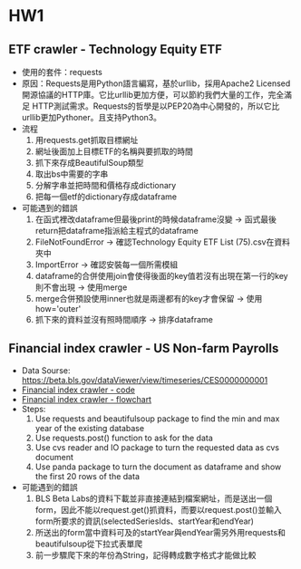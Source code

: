 # HW1

## ETF crawler - Technology Equity ETF
 * 使用的套件：requests
 * 原因：Requests是用Python語言編寫，基於urllib，採用Apache2 Licensed開源協議的HTTP庫。它比urllib更加方便，可以節約我們大量的工作，完全滿足      HTTP測試需求。Requests的哲學是以PEP20為中心開發的，所以它比urllib更加Pythoner。且支持Python3。
 * 流程
   1. 用requests.get抓取目標網址
   2. 網址後面加上目標ETF的名稱與要抓取的時間
   3. 抓下來存成BeautifulSoup類型
   4. 取出bs中需要的字串
   5. 分解字串並把時間和價格存成dictionary
   6. 把每一個etf的dictionary存成dataframe
 * 可能遇到的錯誤
   1. 在函式裡改dataframe但最後print的時候dataframe沒變 -> 函式最後return把dataframe指派給主程式的dataframe
   2. FileNotFoundError -> 確認Technology Equity ETF List (75).csv在資料夾中
   3. ImportError -> 確認安裝每一個所需模組
   4. dataframe的合併使用join會使得後面的key值若沒有出現在第一行的key則不會出現 -> 使用merge
   5. merge合併預設使用inner也就是兩邊都有的key才會保留 -> 使用how='outer'
   6. 抓下來的資料並沒有照時間順序 -> 排序dataframe
   
## Financial index crawler - US Non-farm Payrolls
 * Data Sourse: https://beta.bls.gov/dataViewer/view/timeseries/CES0000000001
 * [Financial index crawler - code](https://github.com/tzuhuailin/2019_Fintech_Text_Mining_and_Machine_Learning/blob/master/HW1/Financial%20Index%20crawler%20new_US%20Non-farm%20Payrolls.ipynb)
 * [Financial index crawler - flowchart](https://github.com/tzuhuailin/2019_Fintech_Text_Mining_and_Machine_Learning/blob/master/HW1/Financial%20index%20crawler_Flowchart.pdf)
 * Steps:
   1. Use requests and beautifulsoup package to find the min and max year of the existing database
   2. Use requests.post() function to ask for the data
   3. Use cvs reader and IO package to turn the requested data as cvs document
   4. Use panda package to turn the document as dataframe and show the first 20 rows of the data
 * 可能遇到的錯誤
   1. BLS Beta Labs的資料下載並非直接連結到檔案網址，而是送出一個form，因此不能以request.get()抓資料，而要以request.post()並輸入form所要求的資訊(selectedSeriesIds、startYear和endYear)
   2. 所送出的form當中資料可及的startYear與endYear需另外用requests和beautifulsoup從下拉式表單爬
   3. 前一步驟爬下來的年份為String，記得轉成數字格式才能做比較
